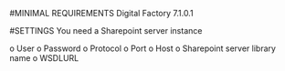 #MINIMAL REQUIREMENTS
Digital Factory 7.1.0.1

#SETTINGS
You need  a Sharepoint server instance

o    User
o    Password
o    Protocol
o    Port
o    Host
o    Sharepoint server library name
o    WSDLURL


